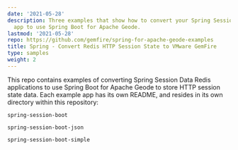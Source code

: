 ```yaml
---
date: '2021-05-28'
description: Three examples that show how to convert your Spring Session Data Redis
  app to use Spring Boot for Apache Geode.
lastmod: '2021-05-28'
repo: https://github.com/gemfire/spring-for-apache-geode-examples
title: Spring - Convert Redis HTTP Session State to VMware GemFire
type: samples
weight: 2
---
```


This repo contains examples of converting Spring Session Data Redis applications to use Spring Boot for Apache Geode to store HTTP session state data.   Each example app has its own README, and resides in its own directory within this repository:

  
  `spring-session-boot`
  
  `spring-session-boot-json`
  
  `spring-session-boot-simple`